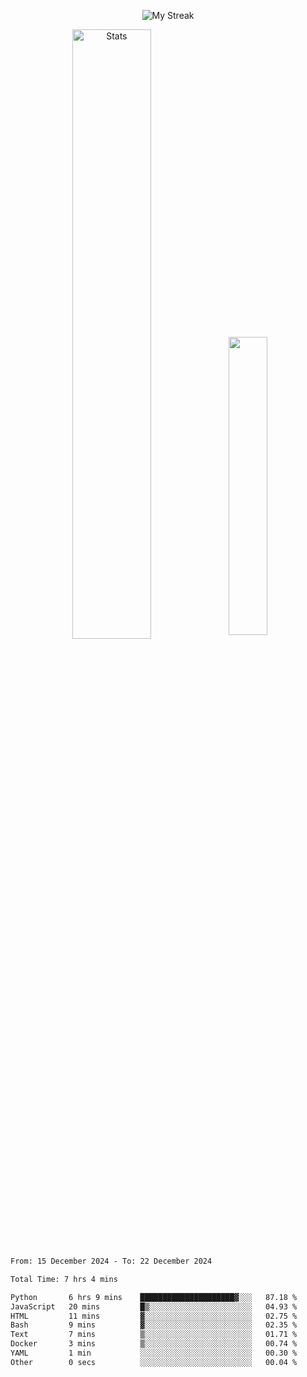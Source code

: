 <p align="center">
<picture>
  <source media="(prefers-color-scheme: dark)" srcset="http://github-readme-streak-stats.herokuapp.com?user=semolik&theme=dark&hide_border=true&background=DD272700">
  <img alt="My Streak" src="http://github-readme-streak-stats.herokuapp.com?user=semolik&hide_border=true">
</picture>
</p>
<div align="center">
  <picture>
    <source media="(prefers-color-scheme: dark)" srcset="https://github-readme-stats.vercel.app/api?username=semolik&show_icons=true&bg_color=DD272700&hide_border=true&theme=dark">
        <img alt="Stats" src="https://github-readme-stats.vercel.app/api?username=semolik&show_icons=true&bg_color=DD272700&hide_border=true" width="50%" >
  </picture>
  <sup>
  <picture>
  <source media="(prefers-color-scheme: dark)" srcset="https://github-readme-stats.vercel.app/api/top-langs/?username=semolik&layout=compact&hide_border=true&bg_color=DD272700&theme=dark">
  <img src="https://github-readme-stats.vercel.app/api/top-langs/?username=semolik&layout=compact&hide_border=true" width="35%" />
  </picture>
  </sup>
</div>
<!--START_SECTION:waka-->

```txt
From: 15 December 2024 - To: 22 December 2024

Total Time: 7 hrs 4 mins

Python       6 hrs 9 mins    █████████████████████▓░░░   87.18 %
JavaScript   20 mins         █▒░░░░░░░░░░░░░░░░░░░░░░░   04.93 %
HTML         11 mins         ▓░░░░░░░░░░░░░░░░░░░░░░░░   02.75 %
Bash         9 mins          ▓░░░░░░░░░░░░░░░░░░░░░░░░   02.35 %
Text         7 mins          ▒░░░░░░░░░░░░░░░░░░░░░░░░   01.71 %
Docker       3 mins          ▒░░░░░░░░░░░░░░░░░░░░░░░░   00.74 %
YAML         1 min           ░░░░░░░░░░░░░░░░░░░░░░░░░   00.30 %
Other        0 secs          ░░░░░░░░░░░░░░░░░░░░░░░░░   00.04 %
```

<!--END_SECTION:waka-->

